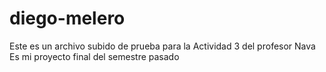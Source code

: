 # diego-melero
Este es un archivo subido de prueba para la Actividad 3 del profesor Nava
Es mi proyecto final del semestre pasado
